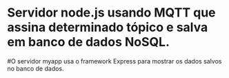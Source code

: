 # Servidor node.js usando MQTT que assina determinado tópico e salva em banco de dados NoSQL.
#O servidor myapp usa o framework Express para mostrar os dados salvos no banco de dados.
